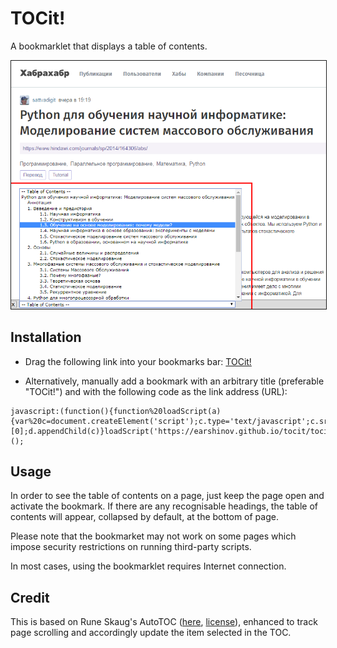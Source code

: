 # TOCit!

A bookmarklet that displays a table of contents.

<img alt="Demo" src="doc/demo.png" width="600" border="1">

## Installation

- Drag the following link into your bookmarks bar: [TOCit!](javascript:(function(){function%20loadScript(a){var%20c=document.createElement('script');c.type='text/javascript';c.src=a;var%20d=document.getElementsByTagName('head')[0];d.appendChild(c)}loadScript('https://earshinov.github.io/tocit/tocit.js')})();)

- Alternatively, manually add a bookmark with an arbitrary title (preferable "TOCit!") and with the following code as the link address (URL):

```
javascript:(function(){function%20loadScript(a){var%20c=document.createElement('script');c.type='text/javascript';c.src=a;var%20d=document.getElementsByTagName('head')[0];d.appendChild(c)}loadScript('https://earshinov.github.io/tocit/tocit.js')})();
```

## Usage

In order to see the table of contents on a page, just keep the page open and activate the bookmark.  If there are any recognisable headings, the table of contents will appear, collapsed by default, at the bottom of page.

Please note that the bookmarket may not work on some pages which impose security restrictions on running third-party scripts.

In most cases, using the bookmarklet requires Internet connection.

## Credit

This is based on Rune Skaug's AutoTOC ([here](http://www.runeskaug.com/greasemonkey/autotoc.user.js), [license](http://creativecommons.org/licenses/by/2.5/)), enhanced to track page scrolling and accordingly update
the item selected in the TOC.
